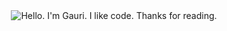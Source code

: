<div align="center">
	<img src="https://github.com/sindresorhus/sindresorhus/raw/main/main.gif" alt="Hello. I'm Gauri. I like code. Thanks for reading.">
</div>


